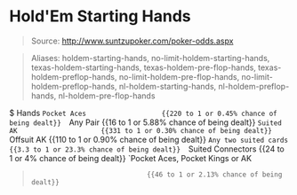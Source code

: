# Hold'Em Starting Hands

> Source: http://www.suntzupoker.com/poker-odds.aspx

> Aliases: holdem-starting-hands, no-limit-holdem-starting-hands, texas-holdem-starting-hands, texas-holdem-pre-flop-hands, texas-holdem-preflop-hands, no-limit-holdem-pre-flop-hands, no-limit-holdem-preflop-hands, nl-holdem-starting-hands, nl-holdem-preflop-hands, nl-holdem-pre-flop-hands

$ Hands
    `Pocket Aces                   {{220 to 1 or 0.45% chance of being dealt}} 
    `Any Pair                      {{16 to 1 or 5.88% chance of being dealt}} 
    `Suited AK                     {{331 to 1 or 0.30% chance of being dealt}} 
    `Offsuit AK                    {{110 to 1 or 0.90% chance of being dealt}} 
    `Any two suited cards          {{3.3 to 1 or 23.3% chance of being dealt}} 
    `Suited Connectors             {{24 to 1 or 4% chance of being dealt}} 
    `Pocket Aces, Pocket Kings or AK
>                                  {{46 to 1 or 2.13% chance of being dealt}} 

